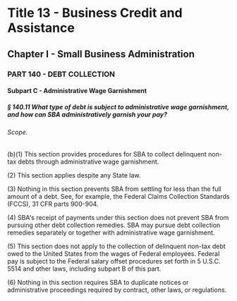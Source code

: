 
# Title 13 - Business Credit and Assistance
## Chapter I - Small Business Administration
### PART 140 - DEBT COLLECTION
#### Subpart C - Administrative Wage Garnishment
##### § 140.11 What type of debt is subject to administrative wage garnishment, and how can SBA administratively garnish your pay?
###### Scope.

(b)(1) This section provides procedures for SBA to collect delinquent non-tax debts through administrative wage garnishment.

(2) This section applies despite any State law.

(3) Nothing in this section prevents SBA from settling for less than the full amount of a debt. See, for example, the Federal Claims Collection Standards (FCCS), 31 CFR parts 900-904.

(4) SBA's receipt of payments under this section does not prevent SBA from pursuing other debt collection remedies. SBA may pursue debt collection remedies separately or together with administrative wage garnishment.

(5) This section does not apply to the collection of delinquent non-tax debt owed to the United States from the wages of Federal employees. Federal pay is subject to the Federal salary offset procedures set forth in 5 U.S.C. 5514 and other laws, including subpart B of this part.

(6) Nothing in this section requires SBA to duplicate notices or administrative proceedings required by contract, other laws, or regulations.
